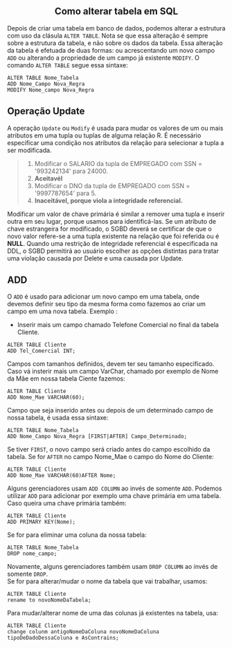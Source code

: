 ## <center>Como alterar tabela em SQL</center>

Depois de criar uma tabela em banco de dados, podemos alterar a estrutura com uso da clásula ``ALTER TABLE``. Nota se que essa alteração é sempre sobre a estrutura da tabela, e não sobre os dados da tabela.
Essa alteração da tabela é efetuada de duas formas: ou acrescentando um novo campo ``ADD`` ou alterando a propriedade de um campo já existente ``MODIFY``. O comando ``ALTER TABLE`` segue essa sintaxe:

```
ALTER TABLE Nome_Tabela
ADD Nome_Campo Nova_Regra
MODIFY Nome_campo Nova_Regra
```
## Operação Update
A operação ``Update`` ou ``Modify`` é usada para mudar os valores de um ou mais atributos em uma tupla ou tuplas de alguma relação R. É necessário especificar uma condição nos atributos da relação para selecionar a tupla a ser modificada.

> 1. Modificar o SALARIO da tupla de EMPREGADO com SSN = '993242134' para 24000. <br>
> 2. __Aceitavél__ <br>
> 3. Modificar o DNO da tupla de EMPREGADO com SSN = '9997787654' para 5. <br> 
> 4. __Inaceitável, porque viola a integridade referencial.__  <br>

Modificar um valor de chave primária é similar a remover uma tupla e inserir outra em seu lugar, porque usamos para identificá-las. Se um atributo de chave estrangeira for modificado, o SGBD deverá se certificar de que o novo valor refere-se a uma tupla existente na relação que foi referida ou é **NULL**. Quando uma restrição de integridade referencial é especificada na DDL, o SGBD permitirá ao usuário escolher as opções distintas para tratar uma violação causada por Delete e uma causada por Update.

## ADD 
O ``ADD`` é usado para adicionar um novo campo em uma tabela, onde devemos definir seu tipo da mesma forma como fazemos ao criar um campo em uma nova tabela. Exemplo : <br>

- Inserir mais um campo chamado Telefone Comercial no final da tabela Cliente.

```
ALTER TABLE Cliente
ADD Tel_Comercial INT;
```
Campos com tamanhos definidos, devem ter seu tamanho especificado. Caso vá insterir mais um campo VarChar, chamado por exemplo de Nome da Mãe em nossa tabela Ciente fazemos:

```
ALTER TABLE Cliente
ADD Nome_Mae VARCHAR(60);
```
Campo que seja inserido antes ou depois de um determinado campo de nossa tabela, é usada essa sintaxe:

```
ALTER TABLE Nome_Tabela
ADD Nome_Campo Nova_Regra [FIRST|AFTER] Campo_Determinado;
```
Se tiver ``FIRST``, o novo campo será criado antes do campo escolhido da tabela. Se for ``AFTER`` no campo Nome_Mae o campo do Nome do Cliente: 

```
ALTER TABLE Cliente
ADD Nome_Mae VARCHAR(60)AFTER Nome;
```
Alguns gerenciadores usam ``ADD COLUMN`` ao invés de somente ``ADD``. Podemos utilizar ``ADD`` para adicionar por exemplo uma chave primária em uma tabela. Caso queira uma chave primária também: 

```
ALTER TABLE Cliente
ADD PRIMARY KEY(Nome);
```
Se for para eliminar uma coluna da nossa tabela: 

```
ALTER TABLE Nome_Tabela
DROP nome_campo;
```
Novamente, alguns gerenciadores também usam ``DROP COLUMN`` ao invés de somente ``DROP``. <br>
Se for para alterar/mudar o nome da tabela que vai trabalhar, usamos: 

```
ALTER TABLE Cliente
rename to novoNomeDaTabela;
```
Para mudar/alterar nome de uma das colunas já existentes na tabela, usa: 

```
ALTER TABLE Cliente 
change colunm antigoNomeDaColuna novoNomeDaColuna tipoDeDadoDessaColuna e AsContrains;
```
